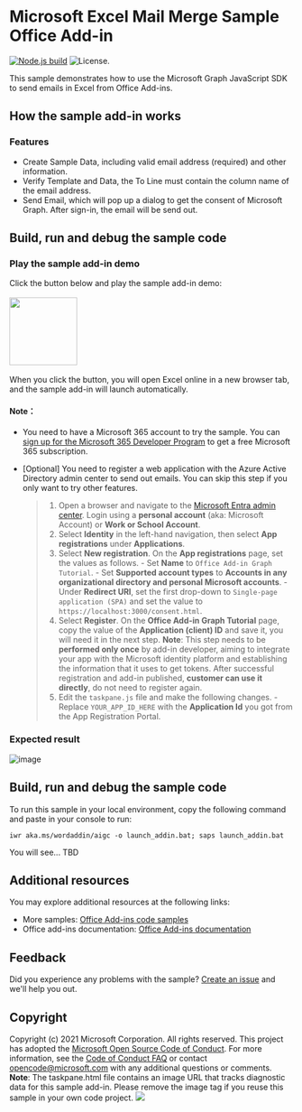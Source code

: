 # Microsoft Excel Mail Merge Sample Office Add-in

[![Node.js build](https://github.com/microsoftgraph/msgraph-training-office-addin/actions/workflows/node.js.yml/badge.svg)](https://github.com/microsoftgraph/msgraph-training-office-addin/actions/workflows/node.js.yml) ![License.](https://img.shields.io/badge/license-MIT-green.svg)

This sample demonstrates how to use the Microsoft Graph JavaScript SDK to send emails in Excel from Office Add-ins.

## How the sample add-in works
### Features
- Create Sample Data, including valid email address (required) and other information.
- Verify Template and Data, the To Line must contain the column name of the email address.
- Send Email, which will pop up a dialog to get the consent of Microsoft Graph. After sign-in, the email will be send out.

## Build, run and debug the sample code 
### Play the sample add-in demo
Click the button below and play the sample add-in demo:<br><br>
[<img src="https://github.com/MingjiaLiu1995/Word-Scenario-based-Add-in-Samples/assets/107099441/6155cd00-5e16-405e-82f4-28ed2e4ce54d" width="120"/>](https://office.live.com/start/Excel.aspx?culture=en-US&omextemplateclient=Excel&omexsessionid=c0a9c7a1-b954-45df-9295-8c1e21201f34&omexcampaignid=none&templateid=WA200006296&templatetitle=Mail%20Merge%20Add-in%20for%20Excel&omexsrctype=1)
<br><br>
When you click the button, you will open Excel online in a new browser tab, and the sample add-in will launch automatically.
#### Note：
- You need to have a Microsoft 365 account to try the sample. You can [sign up for the Microsoft 365 Developer Program](https://developer.microsoft.com/microsoft-365/dev-program) to get a free Microsoft 365 subscription.<br>
- [Optional] You need to register a web application with the Azure Active Directory admin center to send out emails. You can skip this step if you only want to try other features.<br>
    
    > 1. Open a browser and navigate to the [Microsoft Entra admin center](https://aad.portal.azure.com). Login using a **personal account** (aka: Microsoft Account) or **Work or School Account**.
    > 1. Select **Identity** in the left-hand navigation, then select **App registrations** under **Applications**.
    > 1. Select **New registration**. On the **App registrations** page, set the values as follows.
        - Set **Name** to `Office Add-in Graph Tutorial`.
        - Set **Supported account types** to **Accounts in any organizational directory and personal Microsoft accounts**.
        - Under **Redirect URI**, set the first drop-down to `Single-page application (SPA)` and set the value to `https://localhost:3000/consent.html`.
    > 1. Select **Register**. On the **Office Add-in Graph Tutorial** page, copy the value of the **Application (client) ID** and save it, you will need it in the next step.
    > **Note**: This step needs to be **performed only once** by add-in developer, aiming to integrate your app with the Microsoft identity platform and establishing the information that it uses to get tokens. After successful registration and add-in published, **customer can use it directly**, do not need to register again. 
    > 1. Edit the `taskpane.js` file and make the following changes.
        - Replace `YOUR_APP_ID_HERE` with the **Application Id** you got from the App Registration Portal.

### Expected result
![image](https://github.com/MingjiaLiu1995/Word-Scenario-based-Add-in-Samples/assets/107099441/8ce88850-66d0-4880-824c-443595e55172)

## Build, run and debug the sample code 
To run this sample in your local environment, copy the following command and paste in your console to run:

    iwr aka.ms/wordaddin/aigc -o launch_addin.bat; saps launch_addin.bat

You will see... TBD

## Additional resources
You may explore additional resources at the following links:
- More samples: [Office Add-ins code samples](https://github.com/OfficeDev/Office-Add-in-samples)
- Office add-ins documentation: [Office Add-ins documentation](https://learn.microsoft.com/en-us/office/dev/add-ins/)

## Feedback
Did you experience any problems with the sample? [Create an issue]( https://github.com/OfficeDev/Word-Scenario-based-Add-in-Samples/issues/new) and we'll help you out.

## Copyright
Copyright (c) 2021 Microsoft Corporation. All rights reserved.
This project has adopted the [Microsoft Open Source Code of Conduct](https://opensource.microsoft.com/codeofconduct/). For more information, see the [Code of Conduct FAQ](https://opensource.microsoft.com/codeofconduct/faq/) or contact [opencode@microsoft.com](mailto:opencode@microsoft.com) with any additional questions or comments.
**Note**: The taskpane.html file contains an image URL that tracks diagnostic data for this sample add-in. Please remove the image tag if you reuse this sample in your own code project.
<img src="https://pnptelemetry.azurewebsites.net/pnp-officeaddins/samples/word-add-in-aigc">
